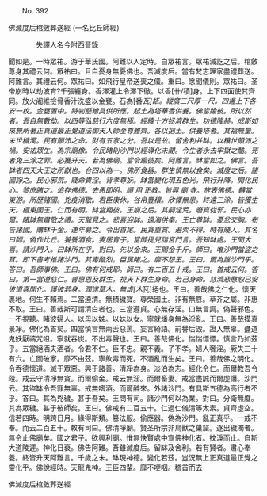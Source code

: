 ﻿　　No. 392

佛滅度后棺斂葬送經	(一名比丘師經)		

　　　　失譯人名今附西晉錄


聞如是。一時眾祐。游于華氏國。阿難以人定時。白眾祐言。眾祐滅訖之后。棺斂尊身其禮云何。眾祐曰。且自憂身無憂佛也。吾滅度后。當有梵志理家盡禮葬送。阿難言。其禮云何。眾祐曰。如飛行皇帝送喪之儀。重曰。愿聞儀則。眾祐曰。圣帝崩時以劫波育?千張纏身。香澤灌上令澤下徹。以香[卄/積]身。上下四面使其齊同。放火阇維撿骨香汁洗盛以金甕。石為[番*瓦]瓳。縱廣三尺厚一尺。四邊上下各安一枚。金甕置中。跱剎懸繒具供所應。起土為塔華香供養。佛當踰彼。所以然者。吾自無數劫。以四等弘慈行六度無極。經緯十方拯濟群生。功德隆赫。成斯如來無所著正真道最正覺道法御天人師至尊難齊。各以把土。供養塔者。其福無量。末世穢濁。民有顛沛之命。財有五家之分。吾以是故。留舍利并缽。以穰世顛沛之禍。安祐眾生。為宗廟像。令民睹則沙門以經導化未聞。令生者永去牢獄之酷。死者免三涂之罪。必獲升天。若為佛廟。當令踰彼矣。阿難言。缽當如之。佛言。吾缽者四天大王之所獻也。合四以為一。佛所食器。群生慎無以食矣。滅度之后。諸國諍之。民心邪荒。賤命貴淫。背孝尊妖。缽當變化現五色光。飛行升降。開化民心。黎庶睹之。追存佛德。去愚即明。順					用										正教。皆興								廟																寺。旌表佛德。轉當東游。所歷諸國。兇疫消歇。君臣康休。谷帛豐穰。欣懌無患。終遠三涂。皆獲生天。極東國王。仁而有明。缽當翔彼。王崩之后。其嗣淫荒。廢真從邪。民心亦爾。睹缽無肅敬之禮。天龍見之。悲喜迎缽。還海供奉。王亡尊缽。憂忿交胸。布告諸國。購缽千金。連年募之。令出首尾。民貪重賞。遍索不得。時有賤人。其名曰師。偽作比丘。饕餮酒食。妻居育子。當醉提兒詣宮門言。吾知缽處。王聞大喜。請沙門入。曰缽所在乎。對曰。先以金來。王賜金千斤。師曰。唯沙門當盜之耳。即下書考推諸沙門。其毒酷烈。臣民睹之。靡不怨王。王曰。爾為誰沙門乎。答曰。吾師事佛。王曰。佛有何戒耶。師曰。有二百五十戒。王曰。首戒云何。答曰。第一當遵慈仁。普惠恩及群生。視天下群生身命。若己身命。慈濟悲愍恕已安彼道喜開化。護彼若身。潤逮草木。無虛[木*瓦]絕也。王曰。善哉佛之仁化。懷天裹地。何生不賴焉。二當遵清。無積穢寶。尊榮國土。非有無篡。草芥之屬。非惠不取。王曰。善哉斯可謂清白者也。三當遵貞。心無存淫。口無言調。偽聲邪色。一不視聽。睹彼婦人。以母以姊。以妹以女。寧就燔身無為淫亂。王曰。善哉摸真景凈。佛化為首矣。四當慎言無兩舌惡罵。妄言綺語。前譽后毀。證入無辜。蠱道鬼妖厭禱咒咀。寧就吞炭。不出毒聲也。王曰。善哉佛化。惴惴慓慓。慎言乃如茲乎。五當絕酒夫酒者。令君不仁。臣不忠。親不義。子不孝。婦人奢淫。厥失三十有六。亡國破家。靡不由茲。寧飲毒而死。不酒亂而生矣。王曰。善哉佛之明化。令吞德懷道。滅于眾惡。興于諸善。清凈為身。淡泊為志。經化令仁。而爾教吾令殺。戒云守清凈無貪。而爾偷金。戒云無淫。而爾畜妻。戒當盡誠而爾虛譖。沙門云。其盜缽令吾罪無辜。戒無嗜酒。而爾醉來。外諸沙門。有具斯五德為高行者不乎。答曰。其為兇穢。甚于吾矣。王問有司。諸沙門何以為業。對曰。分衛無度。其為眾穢。甚于彼師矣。王曰。佛戒有二百五十。仁過仁儀清等太素。貞齊虛空。信若四時。明跨日月。緣得斯類。篡法服。偷應器。偽為沙門。亂正真乎。一戒不奉。而云二百五十。敕有司曰。佛清凈廟。賢圣所宗非鳥獸之巢窟。逐出穢濁者。無令止佛廟矣。國之君子。欲興利廟。惟無快賢處中宣佛神化者。抆淚而止。自斯大道陵遲。神化日衰。佛告阿難。吾雖滅度后。留缽及舍利。若有賢者。肅心奉養。終皆升天阿難言。千歲之末。缽現神德。變化若茲。豈況無上正真道最正覺之靈化乎。佛說經時。天龍鬼神。王臣四輩。靡不哽咽。稽首而去

佛滅度后棺斂葬送經
